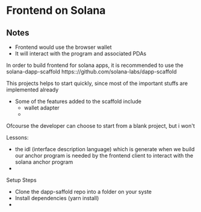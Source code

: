 # Frontend on Solana

## Notes
- Frontend would use the browser wallet
- It will interact with the program and associated PDAs

In order to build frontend for solana apps, it is recommended to use the solana-dapp-scaffold
https:://github.com/solana-labs/dapp-scaffold

This projects helps to start quickly, since most of the important stuffs are implemented already
- Some of the features added to the scaffold include
  - wallet adapter
  - 

Ofcourse the developer can choose to start from a blank project, but i won't

Lessons:
- the idl (interface description language) which is generate when we build our anchor program is needed
  by the frontend client to interact with the solana anchor program
- 

Setup Steps
- Clone the dapp-saffold repo into a folder on your syste
- Install dependencies (yarn install)
-

